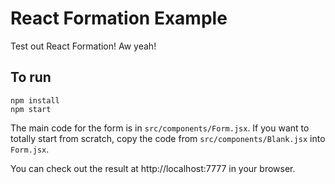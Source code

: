 # React Formation Example

Test out React Formation! Aw yeah!

## To run

```
npm install
npm start
```

The main code for the form is in `src/components/Form.jsx`. If you want to totally start from scratch, copy the code from `src/components/Blank.jsx` into `Form.jsx`.

You can check out the result at http://localhost:7777 in your browser.

